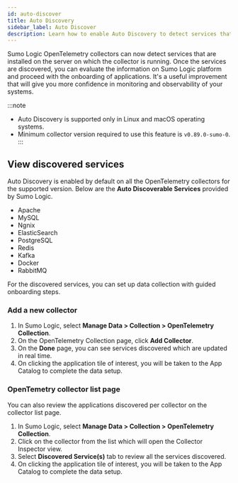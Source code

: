 ```yaml
---
id: auto-discover
title: Auto Discovery
sidebar_label: Auto Discover
description: Learn how to enable Auto Discovery to detect services that are installed on the server on which the collector is running.
---
```


Sumo Logic OpenTelemetry collectors can now detect services that are installed on the server on which the collector is running. Once the services are discovered, you can evaluate the information on Sumo Logic platform and proceed with the onboarding of applications. It's a useful improvement that will give you more confidence in monitoring and observability of your systems.

:::note
- Auto Discovery is supported only in Linux and macOS operating systems.
- Minimum collector version required to use this feature is `v0.89.0-sumo-0`.
:::

## View discovered services

Auto Discovery is enabled by default on all the OpenTelemetry collectors for the supported version. Below are the **Auto Discoverable Services** provided by Sumo Logic.
- Apache
- MySQL
- Ngnix
- ElasticSearch
- PostgreSQL
- Redis
- Kafka
- Docker
- RabbitMQ

For the discovered services, you can set up data collection with guided onboarding steps. 

### Add a new collector

1. In Sumo Logic, select **Manage Data > Collection > OpenTelemetry Collection**.
1. On the OpenTelemetry Collection page, click **Add Collector**.
1. On the **Done** page, you can see services discovered which are updated in real time.
1. On clicking the application tile of interest, you will be taken to the App Catalog to complete the data setup.

### OpenTemetry collector list page

You can also review the applications discovered per collector on the collector list page.

1. In Sumo Logic, select **Manage Data > Collection > OpenTelemetry Collection**.
1. Click on the collector from the list which will open the Collector Inspector view.  
1. Select **Discovered Service(s)** tab to review all the services discovered.
1. On clicking the application tile of interest, you will be taken to the App Catalog to complete the data setup.



